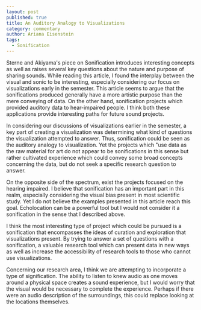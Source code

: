 ```yaml
---
layout: post
published: true
title: An Auditory Analogy to Visualizations
category: commentary
author: Ariana Eisenstein
tags: 
  - Sonification
---
```


Sterne and Akiyama's piece on Sonification introduces interesting concepts as well as raises several key questions about the nature and purpose of sharing sounds. While reading this article, I found the interplay between the visual and sonic to be interesting, especially considering our focus on visualizations early in the semester. This article seems to argue that the sonifications produced generally have a more artistic purpose than the mere conveying of data. On the other hand, sonification projects which provided auditory data to hear-impaired people. I think both these applications provide interesting paths for future sound projects.

In considering our discussions of visualizations earlier in the semester, a key part of creating a visualization was determining what kind of questions the visualization attempted to answer. Thus, sonification could be seen as the auditory analogy to visualization. Yet the projects which "use data as the raw material for art do not appear to be sonifications in this sense but rather cultivated experience which could convey some broad concepts concerning the data, but do not seek a specific research question to answer.

On the opposite side of the spectrum, exist the projects focused on the hearing impaired. I believe that sonification has an important part in this realm, especially considering the visual bias present in most scientific study. Yet I do not believe the examples presented in this article reach this goal. Echolocation can be a powerful tool but I would not consider it a sonification in the sense that I described above.

I think the most interesting type of project which could be pursued is a sonification that encompasses the ideas of curation and exploration that visualizations present. By trying to answer a set of questions with a sonification, a valuable research tool which can present data in new ways as well as increase the accessibility of research tools to those who cannot use visualizations.

Concerning our research area, I think we are attempting to incorporate a type of signification. The ability to listen to knew audio as one moves around a physical space creates a sound experience, but I would worry that the visual would be necessary to complete the experience. Perhaps if there were an audio description of the surroundings, this could replace looking at the locations themselves.
